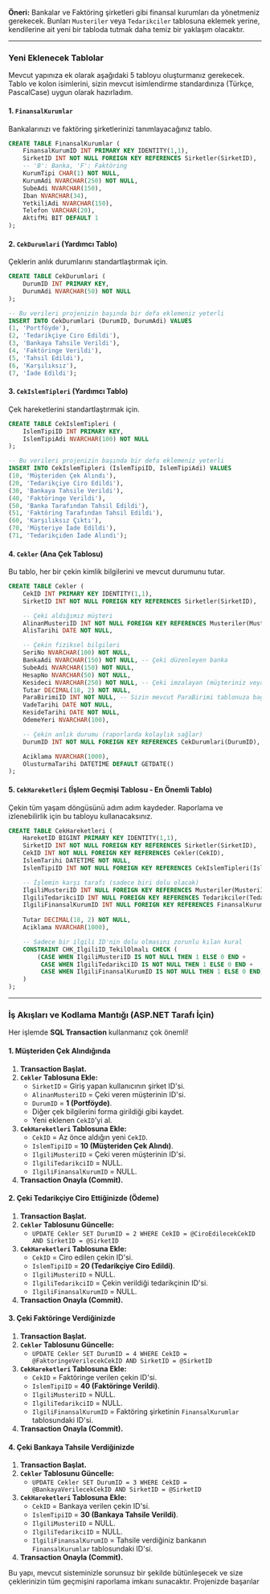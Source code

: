 ﻿

**Öneri:** Bankalar ve Faktöring şirketleri gibi finansal kurumları da yönetmeniz gerekecek. Bunları `Musteriler` veya `Tedarikciler` tablosuna eklemek yerine, kendilerine ait yeni bir tabloda tutmak daha temiz bir yaklaşım olacaktır.

---

### Yeni Eklenecek Tablolar

Mevcut yapınıza ek olarak aşağıdaki 5 tabloyu oluşturmanız gerekecek. Tablo ve kolon isimlerini, sizin mevcut isimlendirme standardınıza (Türkçe, PascalCase) uygun olarak hazırladım.

#### 1. `FinansalKurumlar`
Bankalarınızı ve faktöring şirketlerinizi tanımlayacağınız tablo.

```sql
CREATE TABLE FinansalKurumlar (
    FinansalKurumID INT PRIMARY KEY IDENTITY(1,1),
    SirketID INT NOT NULL FOREIGN KEY REFERENCES Sirketler(SirketID),
    -- 'B': Banka, 'F': Faktöring
    KurumTipi CHAR(1) NOT NULL,
    KurumAdi NVARCHAR(250) NOT NULL,
    SubeAdi NVARCHAR(150),
    Iban NVARCHAR(34),
    YetkiliAdi NVARCHAR(150),
    Telefon VARCHAR(20),
    AktifMi BIT DEFAULT 1
);
```

#### 2. `CekDurumlari` (Yardımcı Tablo)
Çeklerin anlık durumlarını standartlaştırmak için.

```sql
CREATE TABLE CekDurumlari (
    DurumID INT PRIMARY KEY,
    DurumAdi NVARCHAR(50) NOT NULL
);

-- Bu verileri projenizin başında bir defa eklemeniz yeterli
INSERT INTO CekDurumlari (DurumID, DurumAdi) VALUES
(1, 'Portföyde'),
(2, 'Tedarikçiye Ciro Edildi'),
(3, 'Bankaya Tahsile Verildi'),
(4, 'Faktöringe Verildi'),
(5, 'Tahsil Edildi'),
(6, 'Karşılıksız'),
(7, 'İade Edildi');
```

#### 3. `CekIslemTipleri` (Yardımcı Tablo)
Çek hareketlerini standartlaştırmak için.

```sql
CREATE TABLE CekIslemTipleri (
    IslemTipiID INT PRIMARY KEY,
    IslemTipiAdi NVARCHAR(100) NOT NULL
);

-- Bu verileri projenizin başında bir defa eklemeniz yeterli
INSERT INTO CekIslemTipleri (IslemTipiID, IslemTipiAdi) VALUES
(10, 'Müşteriden Çek Alındı'),
(20, 'Tedarikçiye Ciro Edildi'),
(30, 'Bankaya Tahsile Verildi'),
(40, 'Faktöringe Verildi'),
(50, 'Banka Tarafından Tahsil Edildi'),
(51, 'Faktöring Tarafından Tahsil Edildi'),
(60, 'Karşılıksız Çıktı'),
(70, 'Müşteriye İade Edildi'),
(71, 'Tedarikçiden İade Alındı');
```

#### 4. `Cekler` (Ana Çek Tablosu)
Bu tablo, her bir çekin kimlik bilgilerini ve mevcut durumunu tutar.

```sql
CREATE TABLE Cekler (
    CekID INT PRIMARY KEY IDENTITY(1,1),
    SirketID INT NOT NULL FOREIGN KEY REFERENCES Sirketler(SirketID),

    -- Çeki aldığımız müşteri
    AlinanMusteriID INT NOT NULL FOREIGN KEY REFERENCES Musteriler(MusteriID),
    AlisTarihi DATE NOT NULL,

    -- Çekin fiziksel bilgileri
    SeriNo NVARCHAR(100) NOT NULL,
    BankaAdi NVARCHAR(150) NOT NULL, -- Çeki düzenleyen banka
    SubeAdi NVARCHAR(150) NOT NULL,
    HesapNo NVARCHAR(50) NOT NULL,
    Kesideci NVARCHAR(250) NOT NULL, -- Çeki imzalayan (müşteriniz veya müşterinizin müşterisi)
    Tutar DECIMAL(18, 2) NOT NULL,
    ParaBirimiID INT NOT NULL, -- Sizin mevcut ParaBirimi tablonuza bağlanabilir
    VadeTarihi DATE NOT NULL,
    KesideTarihi DATE NOT NULL,
    OdemeYeri NVARCHAR(100),

    -- Çekin anlık durumu (raporlarda kolaylık sağlar)
    DurumID INT NOT NULL FOREIGN KEY REFERENCES CekDurumlari(DurumID),

    Aciklama NVARCHAR(1000),
    OlusturmaTarihi DATETIME DEFAULT GETDATE()
);
```

#### 5. `CekHareketleri` (İşlem Geçmişi Tablosu - En Önemli Tablo)
Çekin tüm yaşam döngüsünü adım adım kaydeder. Raporlama ve izlenebilirlik için bu tabloyu kullanacaksınız.

```sql
CREATE TABLE CekHareketleri (
    HareketID BIGINT PRIMARY KEY IDENTITY(1,1),
    SirketID INT NOT NULL FOREIGN KEY REFERENCES Sirketler(SirketID),
    CekID INT NOT NULL FOREIGN KEY REFERENCES Cekler(CekID),
    IslemTarihi DATETIME NOT NULL,
    IslemTipiID INT NOT NULL FOREIGN KEY REFERENCES CekIslemTipleri(IslemTipiID),

    -- İşlemin karşı tarafı (sadece biri dolu olacak)
    IlgiliMusteriID INT NULL FOREIGN KEY REFERENCES Musteriler(MusteriID),
    IlgiliTedarikciID INT NULL FOREIGN KEY REFERENCES Tedarikciler(TedarikciID),
    IlgiliFinansalKurumID INT NULL FOREIGN KEY REFERENCES FinansalKurumlar(FinansalKurumID),
    
    Tutar DECIMAL(18, 2) NOT NULL,
    Aciklama NVARCHAR(1000),

    -- Sadece bir ilgili ID'nin dolu olmasını zorunlu kılan kural
    CONSTRAINT CHK_IlgiliID_TekilOlmalı CHECK (
        (CASE WHEN IlgiliMusteriID IS NOT NULL THEN 1 ELSE 0 END +
         CASE WHEN IlgiliTedarikciID IS NOT NULL THEN 1 ELSE 0 END +
         CASE WHEN IlgiliFinansalKurumID IS NOT NULL THEN 1 ELSE 0 END) <= 1
    )
);
```

---

### İş Akışları ve Kodlama Mantığı (ASP.NET Tarafı İçin)

Her işlemde **SQL Transaction** kullanmanız çok önemli!

#### 1. Müşteriden Çek Alındığında
1.  **Transaction Başlat.**
2.  **`Cekler` Tablosuna Ekle:**
    *   `SirketID` = Giriş yapan kullanıcının şirket ID'si.
    *   `AlinanMusteriID` = Çeki veren müşterinin ID'si.
    *   `DurumID` = **1 (Portföyde)**.
    *   Diğer çek bilgilerini forma girildiği gibi kaydet.
    *   Yeni eklenen `CekID`'yi al.
3.  **`CekHareketleri` Tablosuna Ekle:**
    *   `CekID` = Az önce aldığın yeni `CekID`.
    *   `IslemTipiID` = **10 (Müşteriden Çek Alındı)**.
    *   `IlgiliMusteriID` = Çeki veren müşterinin ID'si.
    *   `IlgiliTedarikciID` = NULL.
    *   `IlgiliFinansalKurumID` = NULL.
4.  **Transaction Onayla (Commit).**

#### 2. Çeki Tedarikçiye Ciro Ettiğinizde (Ödeme)
1.  **Transaction Başlat.**
2.  **`Cekler` Tablosunu Güncelle:**
    *   `UPDATE Cekler SET DurumID = 2 WHERE CekID = @CiroEdilecekCekID AND SirketID = @SirketID`
3.  **`CekHareketleri` Tablosuna Ekle:**
    *   `CekID` = Ciro edilen çekin ID'si.
    *   `IslemTipiID` = **20 (Tedarikçiye Ciro Edildi)**.
    *   `IlgiliMusteriID` = NULL.
    *   `IlgiliTedarikciID` = Çekin verildiği tedarikçinin ID'si.
    *   `IlgiliFinansalKurumID` = NULL.
4.  **Transaction Onayla (Commit).**

#### 3. Çeki Faktöringe Verdiğinizde
1.  **Transaction Başlat.**
2.  **`Cekler` Tablosunu Güncelle:**
    *   `UPDATE Cekler SET DurumID = 4 WHERE CekID = @FaktoringeVerilecekCekID AND SirketID = @SirketID`
3.  **`CekHareketleri` Tablosuna Ekle:**
    *   `CekID` = Faktöringe verilen çekin ID'si.
    *   `IslemTipiID` = **40 (Faktöringe Verildi)**.
    *   `IlgiliMusteriID` = NULL.
    *   `IlgiliTedarikciID` = NULL.
    *   `IlgiliFinansalKurumID` = Faktöring şirketinin `FinansalKurumlar` tablosundaki ID'si.
4.  **Transaction Onayla (Commit).**

#### 4. Çeki Bankaya Tahsile Verdiğinizde
1.  **Transaction Başlat.**
2.  **`Cekler` Tablosunu Güncelle:**
    *   `UPDATE Cekler SET DurumID = 3 WHERE CekID = @BankayaVerilecekCekID AND SirketID = @SirketID`
3.  **`CekHareketleri` Tablosuna Ekle:**
    *   `CekID` = Bankaya verilen çekin ID'si.
    *   `IslemTipiID` = **30 (Bankaya Tahsile Verildi)**.
    *   `IlgiliMusteriID` = NULL.
    *   `IlgiliTedarikciID` = NULL.
    *   `IlgiliFinansalKurumID` = Tahsile verdiğiniz bankanın `FinansalKurumlar` tablosundaki ID'si.
4.  **Transaction Onayla (Commit).**

Bu yapı, mevcut sisteminizle sorunsuz bir şekilde bütünleşecek ve size çeklerinizin tüm geçmişini raporlama imkanı sunacaktır. Projenizde başarılar